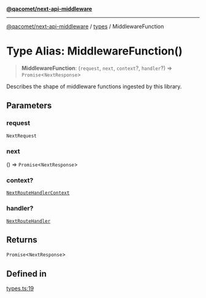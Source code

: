 [**@qacomet/next-api-middleware**](../../README.md)

***

[@qacomet/next-api-middleware](../../modules.md) / [types](../README.md) / MiddlewareFunction

# Type Alias: MiddlewareFunction()

> **MiddlewareFunction**: (`request`, `next`, `context`?, `handler`?) => `Promise`\<`NextResponse`\>

Describes the shape of middleware functions ingested by this library.

## Parameters

### request

`NextRequest`

### next

() => `Promise`\<`NextResponse`\>

### context?

[`NextRouteHandlerContext`](NextRouteHandlerContext.md)

### handler?

[`NextRouteHandler`](NextRouteHandler.md)

## Returns

`Promise`\<`NextResponse`\>

## Defined in

[types.ts:19](https://github.com/QAComet/next-api-middleware/blob/3366b8d2adaafc4e5dd18b77dbaa4989c3681903/src/types.ts#L19)

